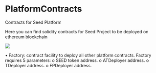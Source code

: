 # PlatformContracts
Contracts for Seed Platform 

Here you can find solidity contracts for Seed Project to be deployed on ethereum blockchain

<img src="https://github.com/seedventure/PlatformContracts/blob/master/SeedPlatform.png">

•	Factory: contract facility to deploy all other platform contracts. Factory requires 5 parameters:
o	SEED token address.
o	ATDeployer address.
o	TDeployer address.
o	FPDeployer address.


